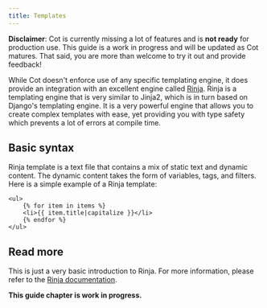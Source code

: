 ```yaml
---
title: Templates
---
```


<div class="alert alert-warning" role="alert"><strong>Disclaimer</strong>: Cot is currently missing a lot of features and is <strong>not ready</strong> for production use. This guide is a work in progress and will be updated as Cot matures. That said, you are more than welcome to try it out and provide feedback!</div>

While Cot doesn't enforce use of any specific templating engine, it does provide an integration with an excellent engine called [Rinja](https://rinja.readthedocs.io/). Rinja is a templating engine that is very similar to Jinja2, which is in turn based on Django's templating engine. It is a very powerful engine that allows you to create complex templates with ease, yet providing you with type safety which prevents a lot of errors at compile time.

## Basic syntax

Rinja template is a text file that contains a mix of static text and dynamic content. The dynamic content takes the form of variables, tags, and filters. Here is a simple example of a Rinja template:

```html.j2
<ul>
    {% for item in items %}
    <li>{{ item.title|capitalize }}</li>
    {% endfor %}
</ul>
```

## Read more

This is just a very basic introduction to Rinja. For more information, please refer to the [Rinja documentation](https://rinja.readthedocs.io/).

**This guide chapter is work in progress.**
